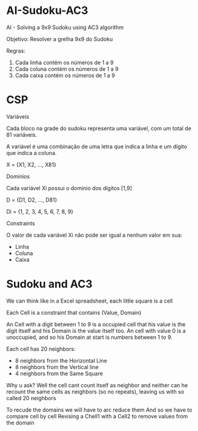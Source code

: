 # AI-Sudoku-AC3
AI - Solving a 9x9 Sudoku using AC3 algorithm

Objetivo: Resolver a grelha 9x9 do Sudoku

Regras:
1. Cada linha contém os números de 1 a 9
2. Cada coluna contém os números de 1 a 9
3. Cada caixa contém os números de 1 a 9

# CSP
Variáveis

Cada bloco na grade do sudoku representa uma variável, com um total de 81 variáveis.

A variável é uma combinação de uma letra que indica a linha e um dígito que indica a coluna.

X = {X1, X2, ..., X81}

Dominios

Cada variável Xi possui o domínio dos dígitos [1,9]

D = {D1, D2, ..., D81}

Di = {1, 2, 3, 4, 5, 6, 7, 8, 9}

Constraints

O valor de cada variável Xi não pode ser igual a nenhum valor em sua:

- Linha
- Coluna
- Caixa

# Sudoku and AC3

We can think like in a Excel spreadsheet, each little square is a cell

Each Cell is a constraint that contains (Value, Domain)

An Cell with a digit between 1 to 9 is a occupied cell that his value is the digit itself and his Domain is the value itself too.
An cell with value 0 is a unoccupied, and so his Domain at start is numbers between 1 to 9.

Each cell has 20 neighbors:
- 8 neighbors from the Horizontal Line
- 8 neighbors from the Vertical line
- 4 neighbors from the Same Square

Why u ask? Well the cell cant count itself as neighbor and neither can he recount the same cells as neighbors (so no repeats), leaving us with so called 20 neighbors

To recude the domains we will have to arc reduce them
And so we have to compare cell by cell
Revising a Chell1 with a Cell2 to remove values from the domain



